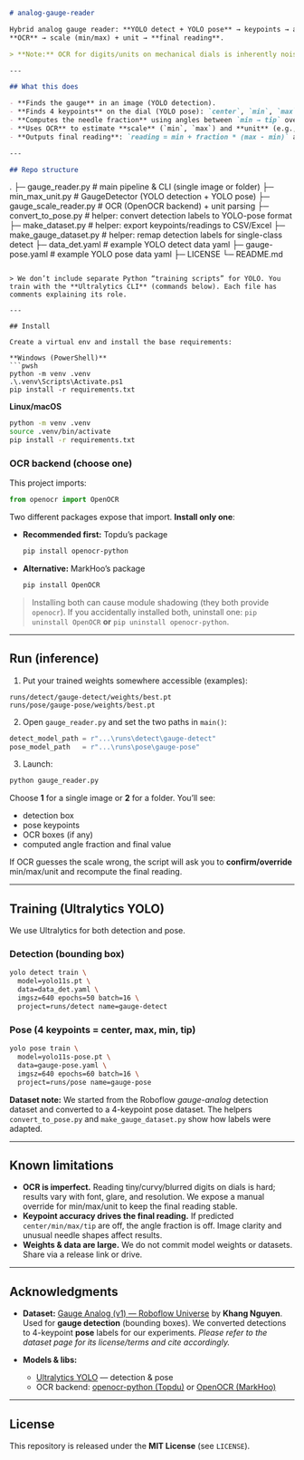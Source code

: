 

```md
# analog-gauge-reader

Hybrid analog gauge reader: **YOLO detect + YOLO pose** → keypoints → angle → needle fraction,  
**OCR** → scale (min/max) + unit → **final reading**.

> **Note:** OCR for digits/units on mechanical dials is inherently noisy. The angle/needle math is deterministic; OCR is used only to guess min/max/unit and can be corrected interactively.

---

## What this does

- **Finds the gauge** in an image (YOLO detection).
- **Finds 4 keypoints** on the dial (YOLO pose): `center`, `min`, `max`, `tip`.
- **Computes the needle fraction** using angles between `min → tip` over `min → max`.
- **Uses OCR** to estimate **scale** (`min`, `max`) and **unit** (e.g., bar, MPa).
- **Outputs final reading**: `reading = min + fraction * (max - min)` and visualizes everything.

---

## Repo structure

```

.
├─ gauge\_reader.py          # main pipeline & CLI (single image or folder)
├─ min\_max\_unit.py          # GaugeDetector (YOLO detection + YOLO pose)
├─ gauge\_scale\_reader.py    # OCR (OpenOCR backend) + unit parsing
├─ convert\_to\_pose.py       # helper: convert detection labels to YOLO-pose format
├─ make\_dataset.py          # helper: export keypoints/readings to CSV/Excel
├─ make\_gauge\_dataset.py    # helper: remap detection labels for single-class detect
├─ data\_det.yaml            # example YOLO detect data yaml
├─ gauge-pose.yaml          # example YOLO pose data yaml
├─ LICENSE
└─ README.md

````

> We don’t include separate Python “training scripts” for YOLO. You train with the **Ultralytics CLI** (commands below). Each file has comments explaining its role.

---

## Install

Create a virtual env and install the base requirements:

**Windows (PowerShell)**
```pwsh
python -m venv .venv
.\.venv\Scripts\Activate.ps1
pip install -r requirements.txt
````

**Linux/macOS**

```bash
python -m venv .venv
source .venv/bin/activate
pip install -r requirements.txt
```

### OCR backend (choose one)

This project imports:

```python
from openocr import OpenOCR
```

Two different packages expose that import. **Install only one**:

* **Recommended first:** Topdu’s package

  ```bash
  pip install openocr-python
  ```

* **Alternative:** MarkHoo’s package

  ```bash
  pip install OpenOCR
  ```

> Installing both can cause module shadowing (they both provide `openocr`). If you accidentally installed both, uninstall one:
> `pip uninstall OpenOCR` **or** `pip uninstall openocr-python`.

---

## Run (inference)

1. Put your trained weights somewhere accessible (examples):

```
runs/detect/gauge-detect/weights/best.pt
runs/pose/gauge-pose/weights/best.pt
```

2. Open `gauge_reader.py` and set the two paths in `main()`:

```python
detect_model_path = r"...\runs\detect\gauge-detect"
pose_model_path   = r"...\runs\pose\gauge-pose"
```

3. Launch:

```bash
python gauge_reader.py
```

Choose **1** for a single image or **2** for a folder. You’ll see:

* detection box
* pose keypoints
* OCR boxes (if any)
* computed angle fraction and final value

If OCR guesses the scale wrong, the script will ask you to **confirm/override** min/max/unit and recompute the final reading.

---

## Training (Ultralytics YOLO)

We use Ultralytics for both detection and pose.

### Detection (bounding box)

```bash
yolo detect train \
  model=yolo11s.pt \
  data=data_det.yaml \
  imgsz=640 epochs=50 batch=16 \
  project=runs/detect name=gauge-detect
```

### Pose (4 keypoints = center, max, min, tip)

```bash
yolo pose train \
  model=yolo11s-pose.pt \
  data=gauge-pose.yaml \
  imgsz=640 epochs=60 batch=16 \
  project=runs/pose name=gauge-pose
```

**Dataset note:** We started from the Roboflow *gauge-analog* detection dataset and converted to a 4-keypoint pose dataset.
The helpers `convert_to_pose.py` and `make_gauge_dataset.py` show how labels were adapted.

---

## Known limitations

* **OCR is imperfect.** Reading tiny/curvy/blurred digits on dials is hard; results vary with font, glare, and resolution. We expose a manual override for min/max/unit to keep the final reading stable.
* **Keypoint accuracy drives the final reading.** If predicted `center/min/max/tip` are off, the angle fraction is off. Image clarity and unusual needle shapes affect results.
* **Weights & data are large.** We do not commit model weights or datasets. Share via a release link or drive.

---

## Acknowledgments

* **Dataset:** [Gauge Analog (v1) — Roboflow Universe](https://universe.roboflow.com/khang-nguyen-4jqxa/gauge-analog/dataset/1) by **Khang Nguyen**.
  Used for **gauge detection** (bounding boxes). We converted detections to 4-keypoint **pose** labels for our experiments.
  *Please refer to the dataset page for its license/terms and cite accordingly.*

* **Models & libs:**

  * [Ultralytics YOLO](https://github.com/ultralytics/ultralytics) — detection & pose
  * OCR backend: [openocr-python (Topdu)](https://github.com/Topdu/OpenOCR) or [OpenOCR (MarkHoo)](https://github.com/MarkHoo/openocr)

---

## License

This repository is released under the **MIT License** (see `LICENSE`).








